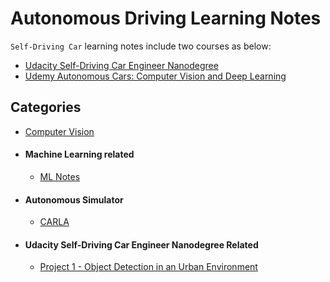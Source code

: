 # Autonomous Driving Learning Notes

`Self-Driving Car` learning notes include two courses as below:

- [Udacity Self-Driving Car Engineer Nanodegree](https://www.udacity.com/course/self-driving-car-engineer-nanodegree--nd013)
- [Udemy Autonomous Cars: Computer Vision and Deep Learning](https://www.udemy.com/autonomous-cars-deep-learning-and-computer-vision-in-python/)

## Categories

- [Computer Vision](https://github.com/kaka-lin/autonomous-driving-notes/tree/master/Computer%20Vision)

- #### Machine Learning related

    - [ML Notes](https://github.com/kaka-lin/ML-Notes)

- #### Autonomous Simulator

    - [CARLA](https://github.com/kaka-lin/autonomous-driving-notes/tree/master/CARLA)

- #### Udacity Self-Driving Car Engineer Nanodegree Related

    - [Project 1 - Object Detection in an Urban Environment](https://github.com/kaka-lin/nd013-c1-vision-starter)
